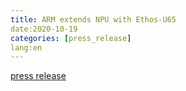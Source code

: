 ```yaml
---
title: ARM extends NPU with Ethos-U65
date:2020-10-19
categories: [press_release]
lang:en
---
```


[press release](https://www.arm.com/company/news/2020/10/latest-npu-adds-to-arm-ai-platform-performance)
